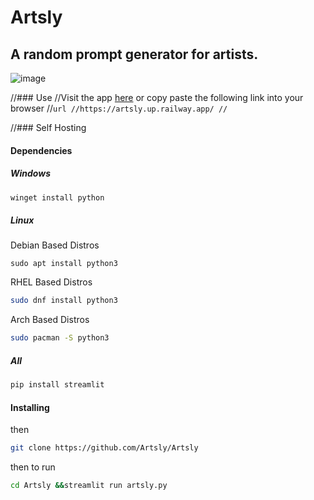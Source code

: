 # Artsly
## A random prompt generator for artists.

![image](https://user-images.githubusercontent.com/83363242/189715299-f9846285-a0a7-4b85-acd2-bb850742e95c.png)


//### Use
//Visit the app [here](https://artsly.up.railway.app/) or copy paste the following link into your browser
//```url
//https://artsly.up.railway.app/
//```

//### Self Hosting

#### Dependencies
##### Windows
```bash
winget install python
```
##### Linux
Debian Based Distros
```
sudo apt install python3
```
RHEL Based Distros
```bash
sudo dnf install python3
```
Arch Based Distros
```bash
sudo pacman -S python3
```
##### All
```bash
pip install streamlit
```
#### Installing
then
```bash
git clone https://github.com/Artsly/Artsly
```
then to run
```bash
cd Artsly &&streamlit run artsly.py
```
